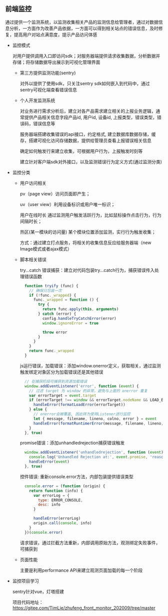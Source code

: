 ## 前端监控

通过提供一个监测系统，以监测收集相关产品的监测信息给管理者，通过对数据信息分析，一方面作为改善产品依据，一方面可以得到相关站点的错误信息，及时修复，提高用户对站点满意度，提示产品访问体感

- 监控模式

  对用户提供调用入口即访问sdk；对服务器端提供请求收集数据，分析数据并存储；将存储数据导出展示到可视化管理界面

  - 第三方提供监测功能(sentry)

    对外以提供了使用sdk，只关注sentry sdk如何嵌入到代码中，通过sentry可视化端查看错误信息

  - 个人开发监测系统

    对业务进行需求分析后，建立对各产品需求建立相关的上报业务逻辑，通常提供产品相关信息字段产品id, 用户id, 设备id, 上报类型，错误类型，错误码，错误信息等

    服务器端搭建收集错误的api接口，约定格式, 建立数据库数据存储，缓存，搭建可视化访问存储数据，提供给管理员查看上报错误相关信息

    确定如何触发行来建立收集，可根据用户行为，上报触发时刻等

    建立针对客户端sdk对外接口，以及监测错误行为定义方式(通过监测分类)


- 监控分类

  - 用户访问相关

    pv（page view）访问页面即产生；

    uv（user view）利用设备标识或用户唯一标识；

    用户在线时长 通过监测用户触发活跃行为，比如鼠标操作点击行为，行为间隔时长；

    热区(某一模块的访问量) 某个模块位置添加监测，实行行为触发收集；

    方式：通过建立打点服务，将相关的收集信息反应给服务器端（new Image模式或者ajax模式）

  - 脚本相关错误

    try...catch 错误捕获：建立对代码包装try...catch行为，捕获错误传入处理错误函数

    ```js
      function tryify (func) {
        // 确保只包装一次
        if (!func._wrapped) {
          func._wrapped = function () {
            try {
              return func.apply(this, arguments)
            } catch (error) {
              config.handleTryCatchError(error)
              window.ignoreError = true

              throw error
            }
          }
        }
        return func._wrapped
      }
    ```

    js运行错误，加载错误：添加window.onerror定义，获取相关，通过监测触发绑定对象区分为加载错误还是其他错误

    ```js
      // 在捕获阶段可捕获到资源加载错误
      window.addEventListener('error', function (event) {
        // 过滤 target 为 window 的异常，避免与上面的 onerror 重复
        var errorTarget = event.target
        if (errorTarget !== window && errorTarget.nodeName && LOAD_ERROR_TYPE[errorTarget.nodeName.toUpperCase()]) {
          handleError(formatLoadError(errorTarget))
        } else {
          // onerror会被覆盖, 因此转为使用Listener进行监控
          let { message, filename, lineno, colno, error } = event
          handleError(formatRuntimerError(message, filename, lineno, colno, error))
        }
      }, true)
    ```

    promise错误：添加unhandledrejection捕获错误触发

    ```js
      window.addEventListener('unhandledrejection', function (event) {
        console.log('Unhandled Rejection at:', event.promise, 'reason:', event.reason);
        handleError(event)
      }, true)
    ```

    控件错误: 重新console.error方法，内部包装提供错误类型

    ```js
      console.error = (function (origin) {
        return function (info) {
          var errorLog = {
            type: ERROR_CONSOLE,
            desc: info
          }

          handleError(errorLog)
          origin.call(console, info)
        }
      })(console.error)
    ```

    请求错误，通过拦截方法重新，内部调用原始方法，观测绑定失败事件，可捕获到

  - 页面性能

    主要是利用performance API来建立观测页面加载的每一个阶段

- 监控项目学习

  sentry针对vue，灯塔搭建

  项目代码地址：<a href="https://gitee.com/TimLie/zhufeng_front_monitor_202009/tree/master">https://gitee.com/TimLie/zhufeng_front_monitor_202009/tree/master</a>

